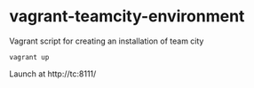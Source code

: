 vagrant-teamcity-environment
============================

Vagrant script for creating an installation of team city

```
vagrant up
```

Launch at http://tc:8111/


